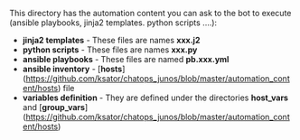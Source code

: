 This directory has the automation content you can ask to the bot to execute (ansible playbooks, jinja2 templates. python scripts ....):  
- **jinja2 templates** - These files are names **xxx.j2**
- **python scripts** - These files are names **xxx.py**
- **ansible playbooks** - These files are named **pb.xxx.yml**
- **ansible inventory** - [**hosts**] (https://github.com/ksator/chatops_junos/blob/master/automation_content/hosts) file
- **variables definition** - They are defined under the directories **host_vars** and [**group_vars**] (https://github.com/ksator/chatops_junos/blob/master/automation_content/hosts)  



